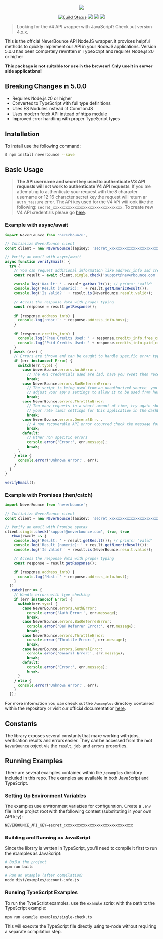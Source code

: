 <p align="center"><img src="https://neverbounce-marketing.s3.amazonaws.com/neverbounce_color_600px.png"></p>

<p align="center">
<a href="https://travis-ci.org/NeverBounce/NeverBounceApi-NodeJS"><img src="https://travis-ci.org/NeverBounce/NeverBounceApi-NodeJS.svg" alt="Build Status"></a>
<a href="https://codeclimate.com/github/NeverBounce/NeverBounceApi-NodeJS"><img src="https://codeclimate.com/github/NeverBounce/NeverBounceApi-NodeJS/badges/gpa.svg" /></a>
<a href="https://www.npmjs.com/package/neverbounce"><img src="https://img.shields.io/npm/v/neverbounce.svg" /></a>
<a href="https://www.npmjs.com/package/neverbounce"><img src="https://img.shields.io/npm/dt/neverbounce.svg" /></a>
</p>

> Looking for the V4 API wrapper with JavaScript? Check out version 4.x.x.

This is the official NeverBounce API NodeJS wrapper. It provides helpful methods to quickly implement our API in your NodeJS applications. Version 5.0.0 has been completely rewritten in TypeScript and requires Node.js 20 or higher

**This package is not suitable for use in the browser! Only use it in server side applications!**

## Breaking Changes in 5.0.0

- Requires Node.js 20 or higher
- Converted to TypeScript with full type definitions
- Uses ES Modules instead of CommonJS
- Uses modern fetch API instead of https module
- Improved error handling with proper TypeScript types

## Installation

To install use the following command:

```bash
$ npm install neverbounce --save
```

## Basic Usage

>**The API username and secret key used to authenticate V3 API requests will not work to authenticate V4 API requests.** If you are attempting to authenticate your request with the 8 character username or 12-16 character secret key the request will return an `auth_failure` error. The API key used for the V4 API will look like the following: `secret_xxxxxxxxxxxxxxxxxxxxxxxxxxxxxxxx`. To create new V4 API credentials please go [here](https://app.neverbounce.com/apps/custom-integration/new).

### Example with async/await

```ts
import NeverBounce from 'neverbounce';

// Initialize NeverBounce client
const client = new NeverBounce({apiKey: 'secret_xxxxxxxxxxxxxxxxxxxxxxxxxxxxxxxx'});

// Verify an email with async/await
async function verifyEmail() {
  try {
    // You can request additional information like address_info and credits_info
    const result = await client.single.check('support@neverbounce.com', true, true);
    
    console.log('Result: ' + result.getResult()); // prints: "valid"
    console.log('Result (numeric): ' + result.getNumericResult());
    console.log('Is Valid? ' + result.is(NeverBounce.result.valid));
    
    // Access the response data with proper typing
    const response = result.getResponse();
    
    if (response.address_info) {
      console.log('Host: ' + response.address_info.host);
    }
    
    if (response.credits_info) {
      console.log('Free Credits Used: ' + response.credits_info.free_credits_used);
      console.log('Paid Credits Used: ' + response.credits_info.paid_credits_used);
    }
  } catch (err) {
    // Errors are thrown and can be caught to handle specific error types
    if (err instanceof Error) {
      switch(err.type) {
        case NeverBounce.errors.AuthError:
          // The API credentials used are bad, have you reset them recently?
          break;
        case NeverBounce.errors.BadReferrerError:
          // The script is being used from an unauthorized source, you may need to
          // adjust your app's settings to allow it to be used from here
          break;
        case NeverBounce.errors.ThrottleError:
          // Too many requests in a short amount of time, try again shortly or adjust
          // your rate limit settings for this application in the dashboard
          break;
        case NeverBounce.errors.GeneralError:
          // A non recoverable API error occurred check the message for details
          break;
        default:
          // Other non specific errors
          console.error('Error:', err.message);
          break;
      }
    } else {
      console.error('Unknown error:', err);
    }
  }
}

verifyEmail();
```

### Example with Promises (then/catch)

```ts
import NeverBounce from 'neverbounce';

// Initialize NeverBounce client
const client = new NeverBounce({apiKey: 'secret_xxxxxxxxxxxxxxxxxxxxxxxxxxxxxxxx'});

// Verify an email with Promise syntax
client.single.check('support@neverbounce.com', true, true)
  .then(result => {
    console.log('Result: ' + result.getResult()); // prints: "valid"
    console.log('Result (numeric): ' + result.getNumericResult());
    console.log('Is Valid? ' + result.is(NeverBounce.result.valid));
    
    // Access the response data with proper typing
    const response = result.getResponse();
    
    if (response.address_info) {
      console.log('Host: ' + response.address_info.host);
    }
  })
  .catch(err => {
    // Handle errors with type checking
    if (err instanceof Error) {
      switch(err.type) {
        case NeverBounce.errors.AuthError:
          console.error('Auth Error:', err.message);
          break;
        case NeverBounce.errors.BadReferrerError:
          console.error('Bad Referrer Error:', err.message);
          break;
        case NeverBounce.errors.ThrottleError:
          console.error('Throttle Error:', err.message);
          break;
        case NeverBounce.errors.GeneralError:
          console.error('General Error:', err.message);
          break;
        default:
          console.error('Error:', err.message);
          break;
      }
    } else {
      console.error('Unknown error:', err);
    }
  });
```

For more information you can check out the `/examples` directory contained within the repository or visit our official documentation [here](https://developers.neverbounce.com/v4.2/reference).

Constants
---

The library exposes several constants that make working with jobs, verification results and errors easier. They can be accessed from the root `NeverBounce` object via the `result`, `job`, and `errors` properties.

## Running Examples

There are several examples contained within the `/examples` directory included in this repo. The examples are available in both JavaScript and TypeScript.

### Setting Up Environment Variables

The examples use environment variables for configuration. Create a `.env` file in the project root with the following content (substituting in your own API key):

```
NEVERBOUNCE_API_KEY=secret_xxxxxxxxxxxxxxxxxxxxxxxxxxxxxxxx
```

### Building and Running as JavaScript

Since the library is written in TypeScript, you'll need to compile it first to run the examples as JavaScript:

```bash
# Build the project
npm run build

# Run an example (after compilation)
node dist/examples/account-info.js
```

### Running TypeScript Examples

To run the TypeScript examples, use the `example` script with the path to the TypeScript example:

```bash
npm run example examples/single-check.ts
```

This will execute the TypeScript file directly using ts-node without requiring a separate compilation step.
